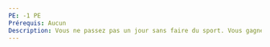 ```yaml
---
PE: -1 PE
Prérequis: Aucun
Description: Vous ne passez pas un jour sans faire du sport. Vous gagnez +1 lors d'un jet contenant le Corps.
---
```

